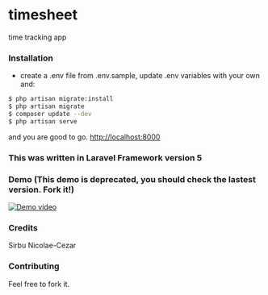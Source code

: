 timesheet
=========

time tracking app


### Installation
- create a .env file from .env.sample, update .env variables with your own and:
```bash
$ php artisan migrate:install
$ php artisan migrate
$ composer update --dev
$ php artisan serve
```
and you are good to go. [http://localhost:8000](http://localhost:8000)

### This was written in Laravel Framework version 5

### Demo (This demo is deprecated, you should check the lastest version. Fork it!)

[![Demo video](http://img.youtube.com/vi/YJRyzmc6l-Y/0.jpg)](http://www.youtube.com/watch?v=YJRyzmc6l-Y)


### Credits
Sirbu Nicolae-Cezar

### Contributing
Feel free to fork it.
